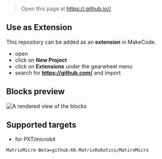 
> Open this page at [https://.github.io//](https://.github.io//)

## Use as Extension

This repository can be added as an **extension** in MakeCode.

* open []()
* click on **New Project**
* click on **Extensions** under the gearwheel menu
* search for **https://github.com/** and import

## Blocks preview

![A rendered view of the blocks](https://github.com/KKITC-Roger/MatrixMicrobit-beta/icon.png)

## Supported targets

* for PXT/microbit

```package
MatrixMicro-Beta=github:KK-MatrixRobotics/MatirxMicro
```